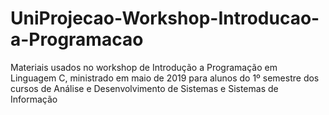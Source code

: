 # UniProjecao-Workshop-Introducao-a-Programacao
Materiais usados no workshop de Introdução a Programação em Linguagem C, ministrado em maio de 2019 para alunos do 1º semestre dos cursos de Análise e Desenvolvimento de Sistemas e Sistemas de Informação
